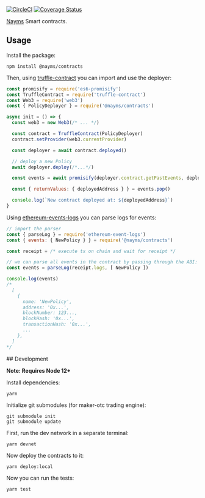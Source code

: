 [![CircleCI](https://circleci.com/gh/nayms/contracts/tree/master.svg?style=svg)](https://circleci.com/gh/nayms/contracts/tree/master) [![Coverage Status](https://coveralls.io/repos/github/nayms/contracts/badge.svg?branch=master)](https://coveralls.io/github/nayms/contracts?branch=master)

[Nayms](https://nayms.io) Smart contracts.

## Usage

Install the package:

```
npm install @nayms/contracts
```

Then, using [truffle-contract](https://github.com/trufflesuite/truffle/tree/develop/packages/truffle-contract) you can import and use the deployer:

```js
const promisify = require('es6-promisify')
const TruffleContract = require('truffle-contract')
const Web3 = require('web3')
const { PolicyDeployer } = require('@nayms/contracts')

async init = () => {
  const web3 = new Web3(/* ... */)

  const contract = TruffleContract(PolicyDeployer)
  contract.setProvider(web3.currentProvider)

  const deployer = await contract.deployed()

  // deploy a new Policy
  await deployer.deploy(/*...*/)

  const events = await promisify(deployer.contract.getPastEvents, deployer.contract)('NewPolicy')

  const { returnValues: { deployedAddress } } = events.pop()

  console.log(`New contract deployed at: ${deployedAddress}`)
}
```

Using [ethereum-events-logs](https://github.com/hiddentao/ethereum-event-logs) you can
parse logs for events:

```js
// import the parser
const { parseLog } = require('ethereum-event-logs')
const { events: { NewPolicy } } = require('@nayms/contracts')

const receipt = /* execute tx on chain and wait for receipt */

// we can parse all events in the contract by passing through the ABI:
const events = parseLog(receipt.logs, [ NewPolicy ])

console.log(events)
/*
  [
    {
      name: 'NewPolicy',
      address: '0x...',
      blockNumber: 123...,
      blockHash: '0x...',
      transactionHash: '0x...',
      ...
    },
  ]
*/
```

## Development

**Note: Requires Node 12+**

Install dependencies:

```
yarn
```

Initialize git submodules (for maker-otc trading engine):

```
git submodule init
git submodule update
```

First, run the dev network in a separate terminal:

```
yarn devnet
```

Now deploy the contracts to it:

```
yarn deploy:local
```

Now you can run the tests:

```
yarn test
```
